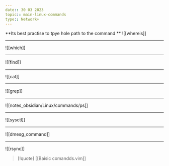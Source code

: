 ```yaml
---
date:: 30 03 2023
topic:: main-linux-commands
type:: Network+
---
```

**Its best practise to tpye hole path to the command **
![[whereis]]


---

![[which]]

---

![[find]]

---
![[cat]]

---

![[grep]]

---
![[notes_obsidian/Linux/commands/ps]]

---
![[sysctl]]

---
![[dmesg_command]]

--- 
 ![[rsync]]

>[!quote] [[Baisic comandds.vim]]